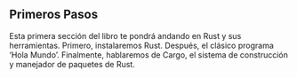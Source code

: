 ## Primeros Pasos

Esta primera sección del libro te pondrá andando en Rust y sus herramientas. Primero, instalaremos Rust. Después, el clásico programa ‘Hola Mundo’. Finalmente, hablaremos de Cargo, el sistema de construcción y manejador de paquetes de Rust.

